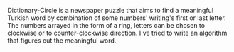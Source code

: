 Dictionary-Circle is a newspaper puzzle that aims to find a meaningful Turkish word by combination of some numbers' writing's first or last letter. The numbers arrayed in the form of a ring, letters can be chosen to clockwise or to counter-clockwise direction. I've tried to write an algorithm that figures out the meaningful word.
